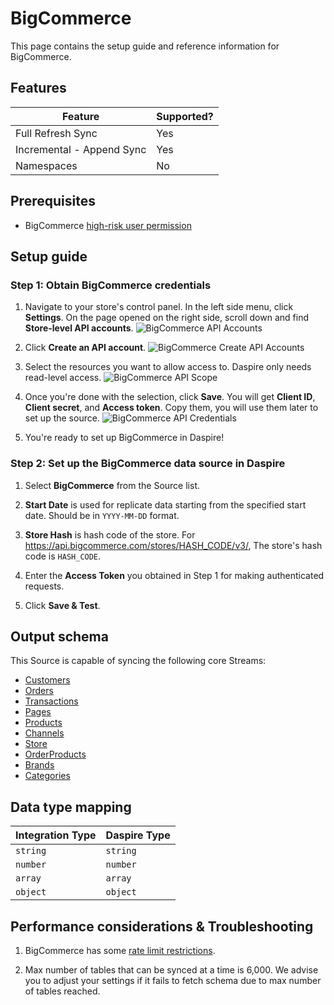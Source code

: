 # BigCommerce

This page contains the setup guide and reference information for BigCommerce.

## Features

| Feature | Supported? |
| --- | --- |
| Full Refresh Sync | Yes |
| Incremental - Append Sync | Yes |
| Namespaces | No |

## Prerequisites

* BigCommerce [high-risk user permission](https://support.bigcommerce.com/s/article/User-Permissions?language=en_US#highrisk)

## Setup guide

### Step 1: Obtain BigCommerce credentials

1. Navigate to your store's control panel. In the left side menu, click **Settings**. On the page opened on the right side, scroll down and find **Store-level API accounts**.
![BigCommerce API Accounts](/assets/images/bigcommerce-settings.jpg "BigCommerce API Accounts")

2. Click **Create an API account**.
![BigCommerce Create API Accounts](/assets/images/bigcommerce-create-api-account.jpg "BigCommerce Create API Accounts")

3. Select the resources you want to allow access to. Daspire only needs read-level access.
![BigCommerce API Scope](/assets/images/bigcommerce-api-scope.jpg "BigCommerce API Scope")

4. Once you're done with the selection, click **Save**. You will get **Client ID**, **Client secret**, and **Access token**. Copy them, you will use them later to set up the source.
![BigCommerce API Credentials](/assets/images/bigcommerce-creds.jpg "BigCommerce API Credentials")

5. You're ready to set up BigCommerce in Daspire!

### Step 2: Set up the BigCommerce data source in Daspire

1. Select **BigCommerce** from the Source list.

2. **Start Date** is used for replicate data starting from the specified start date. Should be in `YYYY-MM-DD` format.

3. **Store Hash** is hash code of the store. For https://api.bigcommerce.com/stores/HASH_CODE/v3/, The store's hash code is `HASH_CODE`.

4. Enter the **Access Token** you obtained in Step 1 for making authenticated requests.

5. Click **Save & Test**.

## Output schema

This Source is capable of syncing the following core Streams:

* [Customers](https://developer.bigcommerce.com/api-reference/store-management/customers-v3/customers/customersget)
* [Orders](https://developer.bigcommerce.com/api-reference/store-management/orders/orders/getallorders)
* [Transactions](https://developer.bigcommerce.com/docs/rest-management/transactions#get-transactions)
* [Pages](https://developer.bigcommerce.com/api-reference/store-management/store-content/pages/getallpages)
* [Products](https://developer.bigcommerce.com/api-reference/store-management/catalog/products/getproducts)
* [Channels](https://developer.bigcommerce.com/api-reference/d2298071793d6-get-all-channels)
* [Store](https://developer.bigcommerce.com/docs/rest-management/store-information#get-store-information)
* [OrderProducts](https://developer.bigcommerce.com/api-reference/3b4dfef625708-list-order-products)
* [Brands](https://developer.bigcommerce.com/api-reference/c2610608c20c8-get-all-brands)
* [Categories](https://developer.bigcommerce.com/api-reference/9cc3a53863922-get-all-categories)

## Data type mapping

| Integration Type | Daspire Type |
| --- | --- |
| `string` | `string` |
| `number` | `number` |
| `array` | `array` |
| `object` | `object` |

## Performance considerations & Troubleshooting

1. BigCommerce has some [rate limit restrictions](https://developer.bigcommerce.com/api-docs/getting-started/best-practices).

2. Max number of tables that can be synced at a time is 6,000. We advise you to adjust your settings if it fails to fetch schema due to max number of tables reached.
